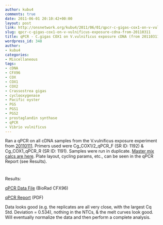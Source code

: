 ```yaml
---
author: kubu4
comments: true
date: 2011-06-01 20:10:42+00:00
layout: post
link: http://onsnetwork.org/kubu4/2011/06/01/qpcr-c-gigas-cox1-on-v-vulnificus-exposure-cdna-from-20110311/
slug: qpcr-c-gigas-cox1-on-v-vulnificus-exposure-cdna-from-20110311
title: qPCR - C.gigas COX1 on V.vulnificus exposure cDNA (from 20110311)
wordpress_id: 348
author:
- kubu4
categories:
- Miscellaneous
tags:
- cDNA
- CFX96
- COX
- COX1
- COX2
- Crassostrea gigas
- cyclooxygenase
- Pacific oyster
- PGS
- PGS1
- PGS2
- prostaglandin synthase
- qPCR
- Vibrio vulnificus
---
```


Ran a qPCR on all cDNA samples from the V.vulnificus exposure experiment from [20110111](/Sam%27s+Working+Notebook+Jan+2011+-+March+2011#sjw20110111). Primers used were Cg_COX1/2_qPCR_F (SR ID: 1192) & Cg_COX1_qPCR_R (SR ID: 1191). Samples were run in duplicate. [Master mix calcs are here](http://eagle.fish.washington.edu/Arabidopsis/Notebook%20Workup%20Files/20110601-01.jpg). Plate layout, cycling params, etc., can be seen in the qPCR Report (see Results).



# 



Results:

[qPCR Data File](http://eagle.fish.washington.edu/Arabidopsis/qPCR/CFX96/Roberts%20Lab_2011-06-01%2016-05-45_CC009827.pcrd) (BioRad CFX96)

[qPCR Report](http://eagle.fish.washington.edu/Arabidopsis/qPCR/CFX96/Roberts%20Lab_2011-06-01%2016-05-45_CC009827.pdf) (PDF)

Data looks good (e.g. the replicates are all very close, with the largest Cq Std. Deviation = 0.534), nothing in the NTCs, & the melt curves look good. Will eventually normalize the data and then perform a complete analysis.
